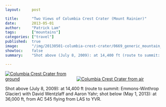 ```yaml
---
layout:     post

title:      "Two Views of Columbia Crest Crater (Mount Rainier)"
date:       2013-05-01
author:     "Patrick Lam"
tags:       ["mountains"]
categories: ["travel"]
published:  true
image:      "/img/20130501-columbia-crest-crater/0669_generic_mountain_scenery_header.jpg"
showtoc:    false
summary:    "Shot above (July 8, 2009): at 14,400 ft (route to summit: Emmons-Winthrop Glacier) with David Wentzlaff and Aaron Yahr; shot below (May 1, 2013): at 36,000 ft, from AC 545 flying from LAS to YVR."

---
```


<style type="text/css">
img.normal { height: auto; max-width: 45%; }
@media (min-width: 1200px) {
  img.normal {
    width: 1200px;
    margin: 0 auto;
  }
  img.expanded {
    margin-left: calc(-60vw / 2 + 1200px / 2);
    margin-right: calc(-20vw / 2 + 1200px / 2);
    max-width: 1200%;
  }
}

</style>

<!-- http://livven.me/2012/04/27/how-to-enlarge-images-on-click-using-css-and-javascript/ -->
<script type="text/javascript">
$(document).ready(function() {
        var imageLinks = $('a[href$=".png"], a[href$=".jpg"], a[href$=".gif"], a[href$=".bmp"]');
        if (imageLinks.children('img').length) {
            imageLinks.children('img').each(function() {
                var currentTitle = $(this).attr('title');
                $(this).attr('title', currentTitle + ' (click to enlarge image)');
            });
            imageLinks.click(function(e) {
                e.preventDefault();
                $(this).children('img').toggleClass('expanded');
            });
        }
    });
</script>

<div>
<a href="/img/20130501-columbia-crest-crater/2658_columbia_crest_crater.jpg"><img title="Columbia Crest Crater from ground" class="normal" src="/img/20130501-columbia-crest-crater/2658_columbia_crest_crater.jpg" /></a> <a href="/img/20130501-columbia-crest-crater/2070_aerial_ccc.jpg"><img title="Columbia Crest Crater from air" class="normal" src="/img/20130501-columbia-crest-crater/2070_aerial_ccc.jpg" /></a>
</div>

Shot above (July 8, 2009): at 14,400 ft (route to summit: Emmons-Winthrop Glacier) with David Wentzlaff and Aaron Yahr; shot below (May 1, 2013): at 36,000 ft, from AC 545 flying from LAS to YVR.

